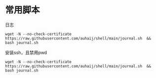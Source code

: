# 常用脚本


日志
````
wget -N --no-check-certificate https://raw.githubusercontent.com/auhaij/shell/main/journal.sh  && bash journal.sh
````


安装ssh，且禁用pwd
````
wget -N --no-check-certificate https://raw.githubusercontent.com/auhaij/shell/main/journal.sh  && bash journal.sh
````
